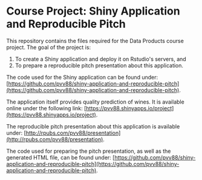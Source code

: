 # Course Project: Shiny Application and Reproducible Pitch

This repository contains the files required for the Data Products course project. The goal of the project is:

1. To create a Shiny application and deploy it on Rstudio's servers, and
2. To prepare a reproducible pitch presentation about this application.

The code used for the Shiny application can be found under: [https://github.com/pvv88/shiny-application-and-reproducible-pitch](https://github.com/pvv88/shiny-application-and-reproducible-pitch).

The application itself provides quality prediction of wines. It is available online under the following link: [https://pvv88.shinyapps.io/project](https://pvv88.shinyapps.io/project).


The reproducible pitch presentation about this application is available under: [http://rpubs.com/pvv88/presentation](http://rpubs.com/pvv88/presentation).

The code used for preparing the pitch presentation, as well as the generated HTML file, can be found under: [https://github.com/pvv88/shiny-application-and-reproducible-pitch](https://github.com/pvv88/shiny-application-and-reproducible-pitch).



